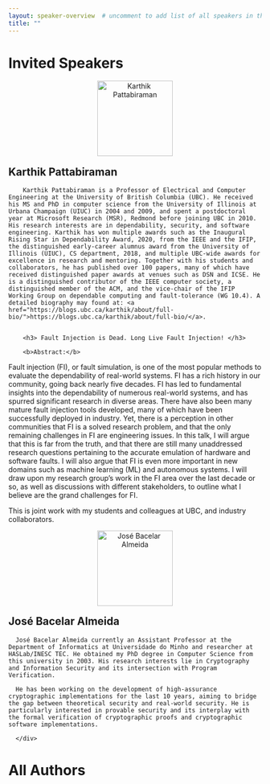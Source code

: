 ```yaml
---
layout: speaker-overview  # uncomment to add list of all speakers in the end.
title: ""
---
```


# Invited Speakers

<div class="container">
<div class="row justify-content-start p-3">
    <div class="col-sm-2" style="text-align: center; margin-bottom: 1.3em;">
        <a href="/2023/speakers/karthikpattabiraman/">
            <div class="speakers-hover"></div>
            <img src="/2023/assets/img/people/karthikpattabiraman.jpg" alt="Karthik Pattabiraman" title="Karthik Pattabiraman" width="150"/>
        </a>
    </div>
<!--
     <div class="col-sm-10">
        <p><b>Name:</b> Karthik Pattabiraman <br/>
        <b>Affiliation:</b> University of British Columbia, Germany <br/>
        <b>Invited talk:</b> <a href="/2023/speakers/karthikpattabiraman/">Fault Injection is Dead. Long Live Fault Injection!</a> <br/>
        </p>
    </div>
 -->
      <div class="col-sm-10">
        <h2 style="margin-top: 0px;"> Karthik Pattabiraman </h2>

        Karthik Pattabiraman is a Professor of Electrical and Computer Engineering at the University of British Columbia (UBC). He received his MS and PhD in computer science from the University of Illinois at Urbana Champaign (UIUC) in 2004 and 2009, and spent a postdoctoral year at Microsoft Research (MSR), Redmond before joining UBC in 2010. His research interests are in dependability, security, and software engineering. Karthik has won multiple awards such as the Inaugural Rising Star in Dependability Award, 2020, from the IEEE and the IFIP, the distinguished early-career alumnus award from the University of Illinois (UIUC), CS department, 2018, and multiple UBC-wide awards for excellence in research and mentoring. Together with his students and collaborators, he has published over 100 papers, many of which have received distinguished paper awards at venues such as DSN and ICSE. He is a distinguished contributor of the IEEE computer society, a distinguished member of the ACM, and the vice-chair of the IFIP Working Group on dependable computing and fault-tolerance (WG 10.4). A detailed biography may found at: <a href="https://blogs.ubc.ca/karthik/about/full-bio/">https://blogs.ubc.ca/karthik/about/full-bio/</a>.


        <h3> Fault Injection is Dead. Long Live Fault Injection! </h3>

        <b>Abstract:</b>
Fault injection (FI), or fault simulation, is one of the most popular methods to evaluate the dependability of real-world systems. FI has a rich history in our community, going back nearly five decades. FI has led to fundamental insights into the dependability of numerous real-world systems, and has spurred significant research in diverse areas. There have also been many mature fault injection tools developed, many of which have been successfully deployed in industry. Yet, there is a perception in other communities that FI is a solved research problem, and that the only remaining challenges in FI are engineering issues. In this talk, I will argue that this is far from the truth, and that there are still many unaddressed research questions pertaining to the accurate emulation of hardware and software faults. I will also argue that FI is even more important in new domains such as machine learning (ML) and autonomous systems. I will draw upon my research group’s work in the FI area over the last decade or so, as well as discussions with different stakeholders, to outline what I believe are the grand challenges for FI.

This is joint work with my students and colleagues at UBC, and industry collaborators.
      </div>
</div>



<div class="row justify-content-start p-3">
    <div class="col-sm-2" style="text-align: center; margin-bottom: 1.3em;">
        <a href="/2023/speakers/josebacelaralmeida/">
            <div class="speakers-hover"></div>
            <img src="/2023/assets/img/people/josebacelaralmeida.jpg" alt="José Bacelar Almeida" title="José Bacelar Almeida" width="150"/>
        </a>
    </div>
      <div class="col-sm-10">
        <h2 style="margin-top: 0px;"> José Bacelar Almeida </h2>
      
      José Bacelar Almeida currently an Assistant Professor at the Department of Informatics at Universidade do Minho and researcher at HASLab/INESC TEC. He obtained my PhD degree in Computer Science from this university in 2003. His research interests lie in Cryptography  and Information Security and its intersection with Program Verification. 
      
      He has been working on the development of high-assurance cryptographic implementations for the last 10 years, aiming to bridge the gap between theoretical security and real-world security. He is particularly interested in provable security and its interplay with the formal verification of cryptographic proofs and cryptographic software implementations. 

<!-- 
        <h3> Title TBA </h3>
        <b>Abstract:</b>
        TBA
 -->
      </div>


</div>
</div>

# All Authors
